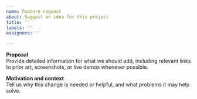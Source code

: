 ```yaml
---
name: Feature request
about: Suggest an idea for this project
title: ''
labels: ''
assignees: ''

---
```


**Proposal**  
Provide detailed information for what we should add, including relevant links to prior art, screenshots, or live demos whenever possible.

**Motivation and context**  
Tell us why this change is needed or helpful, and what problems it may help solve.
